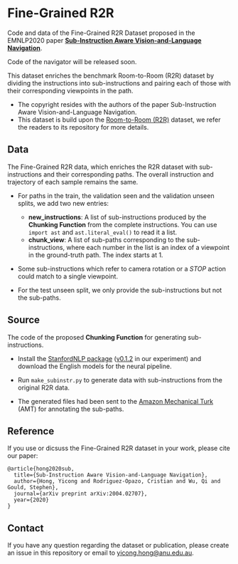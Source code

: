 # Fine-Grained R2R
Code and data of the Fine-Grained R2R Dataset proposed in the EMNLP2020 paper [**Sub-Instruction Aware Vision-and-Language Navigation**](https://arxiv.org/abs/2004.02707).

Code of the navigator will be released soon.

This dataset enriches the benchmark Room-to-Room (R2R) dataset by dividing the instructions into sub-instructions and pairing each of those with their corresponding viewpoints in the path.

* The copyright resides with the authors of the paper Sub-Instruction Aware Vision-and-Language Navigation.
* This dataset is build upon the [Room-to-Room (R2R)](https://github.com/peteanderson80/Matterport3DSimulator/tree/master/tasks/R2R) dataset, we refer the readers to its repository for more details.

## Data
The Fine-Grained R2R data, which enriches the R2R dataset with sub-instructions and their corresponding paths. The overall instruction and trajectory of each sample remains the same.

* For paths in the train, the validation seen and the validation unseen splits, we add two new entries:
  * **new_instructions**: A list of sub-instructions produced by the **Chunking Function** from the complete instructions. You can use ```import ast``` and ```ast.literal_eval()``` to read it a list.
  * **chunk_view**: A list of sub-paths corresponding to the sub-instructions, where each number in the list is an index of a viewpoint in the ground-truth path. The index starts at 1.
  
* Some sub-instructions which refer to camera rotation or a *STOP* action could match to a single viewpoint.

* For the test unseen split, we only provide the sub-instructions but not the sub-paths.

## Source
The code of the proposed **Chunking Function** for generating sub-instructions.

* Install the [StanfordNLP package](https://github.com/stanfordnlp/stanza/) ([v0.1.2](https://pypi.org/project/stanfordnlp/0.1.2/) in our experiment) and download the English models for the neural pipeline.

* Run ```make_subinstr.py``` to generate data with sub-instructions from the original R2R data.

* The generated files had been sent to the [Amazon Mechanical Turk](https://www.mturk.com/) (AMT) for annotating the sub-paths.

## Reference
If you use or dicsuss the Fine-Grained R2R dataset in your work, please cite our paper:
```
@article{hong2020sub,
  title={Sub-Instruction Aware Vision-and-Language Navigation},
  author={Hong, Yicong and Rodriguez-Opazo, Cristian and Wu, Qi and Gould, Stephen},
  journal={arXiv preprint arXiv:2004.02707},
  year={2020}
}
```

## Contact

If you have any question regarding the dataset or publication, please create an issue in this repository or email to yicong.hong@anu.edu.au.
